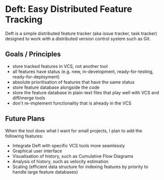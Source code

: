 Deft: Easy Distributed Feature Tracking
=======================================

Deft is a simple distributed feature tracker (aka issue tracker, task tracker) designed to work with a distributed version control system such as Git.

Goals / Principles
------------------

* store tracked features in VCS, not another tool
* all features have status (e.g. new, in-development, ready-for-testing, ready-for-deployment)
* absolute prioritisation of features that have the same status
* store feature database alongside the code
* store the feature database in plain-text files that play well with VCS and diff/merge tools
* don't re-implement functionality that is already in the VCS

Future Plans
------------

When the tool does what I want for small projects, I plan to add the following features: 

* Integrate Deft with specific VCS tools more seamlessly
* Graphical user interface
* Visualisation of history, such as Cumulative Flow Diagrams
* Analysis of history, such as velocity estimation
* Scaling (efficient data structure for indexing features by priority to handle large feature databases)



